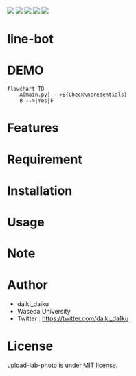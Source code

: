 <p>
<img src="https://img.shields.io/badge/-Python-F9DC3E.svg?logo=python&style=flat">
<img src="https://img.shields.io/badge/-Raspberry%20Pi-C51A4A.svg?logo=raspberry-pi&style=flat">
<img src="https://img.shields.io/badge/-Visual%20Studio%20Code-007ACC.svg?logo=visual-studio-code&style=flat">
<img src="https://img.shields.io/badge/-GitHub-181717.svg?logo=github&style=flat">
<img src="https://img.shields.io/badge/-AWS Lambda-FFFFFF.svg?logo=AWSLambda&style=flat">
</p>

# line-bot

<!-- This is a Python code to upload photos taken by Raspberry Pi to Google Drive. By using cron for interval shooting, you can check the current state of the laboratory.
Additionally, by combining it with YOLO, you can check the number of people present.

Raspberry Pi により撮影した写真をGoogle Drive にアップロードするPythonコードです。
cron によるインターバル撮影により研究室の現在の様子を確認することができます。
またyoloを組み合わせることで在室人数を確認することができます。 -->
# DEMO
```mermaid
flowchart TD
    A[main.py] -->B{Check\ncredentials}
    B -->|Yes|F

``` 

# Features
<!-- By specifying the ID on Google Drive, the photos will be overwritten. This ensures there is no worry about consuming too much storage space.

Google Drive上のidを指定することで写真を上書きします。容量を圧迫する心配がないです。 -->

# Requirement

<!-- * Python 3.9.2
* PyDrive 1.3.1
* python-dotenv 1.0.1 (Additional) -->

# Installation
<!-- 
Install PyDrive (and python-dotenv) with pip command.

pipコマンドでPyDrive(、python-dotenv)をインストールしてください。

```bash
pip３ install PyDrive
pip3 install python-dotenv
``` -->

# Usage
<!-- 
Clone the repository and Run "main.py" in the directory.

リポジトリをクローンし、ディレクトリ内にある"main.py"を実行してください。

```bash
git clone https://github.com/daikidaiku/upload-lab-photo
cd upload-lab-photo
python3 main.py
``` -->

# Note

<!-- Since authentication is required for the first time, please use a smartphone or other device to authenticate as needed.

初回は認証が必要となるため、適宜スマートフォン等を利用し認証してください。 -->

# Author

* daiki_daiku
* Waseda University
* Twitter : https://twitter.com/daiki_da1ku

# License

upload-lab-photo is under [MIT license](https://en.wikipedia.org/wiki/MIT_License).